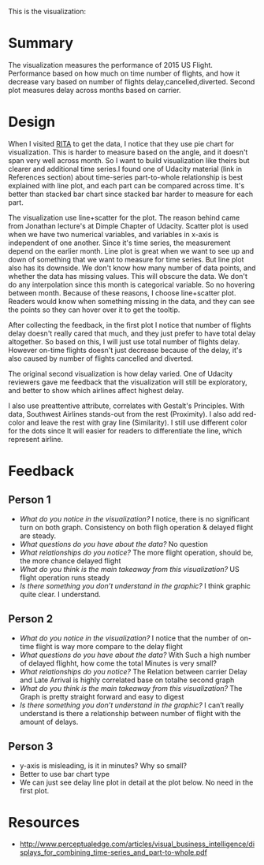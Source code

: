 This is the visualization:


# Summary

The visualization measures the performance of 2015 US
Flight.
Performance based on how much on time number of flights, and how it
decrease vary based on number of flights delay,cancelled,diverted.
Second plot measures delay across months based on carrier.

# Design

When I visited
[RITA](http://www.transtats.bts.gov/OT_Delay/OT_DelayCause1.asp) to get
the data, I notice that they use pie chart for visualization. This is
harder to measure based on the angle, and it doesn't span very well
across month. So I want to build visualization like theirs but clearer
and additional time series.I found one of Udacity material (link in References
section) about time-series part-to-whole relationship is
best explained with line plot, and each part can be compared across
time. It's better than stacked bar chart since stacked bar harder to measure for each part.

The visualization use line+scatter for the plot. The reason behind came
from Jonathan lecture's at Dimple Chapter of Udacity. Scatter plot is
used when we have two numerical variables, and variables in x-axis is
independent of one another. Since it's time series, the measurement
depend on the earlier month. Line plot is great when we want to see up
and down of something that we want to measure for time series. But line
plot also has its downside. We don't know how many number of data
points, and whether the data has missing values. This will obscure the
data. We don't do any interpolation since this month is categorical
variable. So no hovering between month. Because of these reasons, I
choose line+scatter plot. Readers would know when something missing in
the data, and they can see the points so they can hover over it to get
the tooltip.

After collecting the feedback, in the first plot  I notice that number of flights delay
doesn't really cared that much, and they just prefer to have total delay
altogether. So based on this, I will just use total number of flights
delay. However on-time flights doesn't just decrease because of the
delay, it's also caused by number of flights cancelled and diverted.

The original second visualization is how delay varied. One of Udacity
reviewers gave me feedback that the visualization will still be
exploratory, and better to show which airlines affect highest delay.

I also use preattentive attribute, correlates with Gestalt's Principles. With data, Southwest Airlines stands-out from the rest (Proximity). I also add red-color and leave the rest with gray line (Similarity). I still use different color for the dots since It will easier for readers to differentiate the
line, which represent airline.


# Feedback

## Person 1

* *What do you notice in the visualization?*
I notice, there is no significant turn on both graph. Consistency on both fligh operation & delayed flight are steady.
* *What questions do you have about the data?*
No question
* *What relationships do you notice?*
The more flight operation, should be, the more chance delayed flight
* *What do you think is the main takeaway from this visualization?*
US flight operation runs steady
* *Is there something you don’t understand in the graphic?*
I think graphic quite clear. I understand.

## Person 2

* *What do you notice in the visualization?*
I notice that the number of on-time flight is way more compare to the
delay flight
* *What questions do you have about the data?*
With Such a high number of delayed flighht, how come the total Minutes
is very small?
* *What relationships do you notice?*
The Relation between carrier Delay and Late Arrival is highly correlated
base on totalhe second graph
* *What do you think is the main takeaway from this visualization?*
The Graph is pretty straight forward and easy to digest
* *Is there something you don’t understand in the graphic?*
I can’t really understand is there a relationship between number of
flight with the amount of delays.

## Person 3

* y-axis is misleading, is it in minutes? Why so small?
* Better to use bar chart type
* We can just see delay line plot in detail at the plot below. No need
  in the first plot. 

# Resources

* http://www.perceptualedge.com/articles/visual_business_intelligence/displays_for_combining_time-series_and_part-to-whole.pdf


